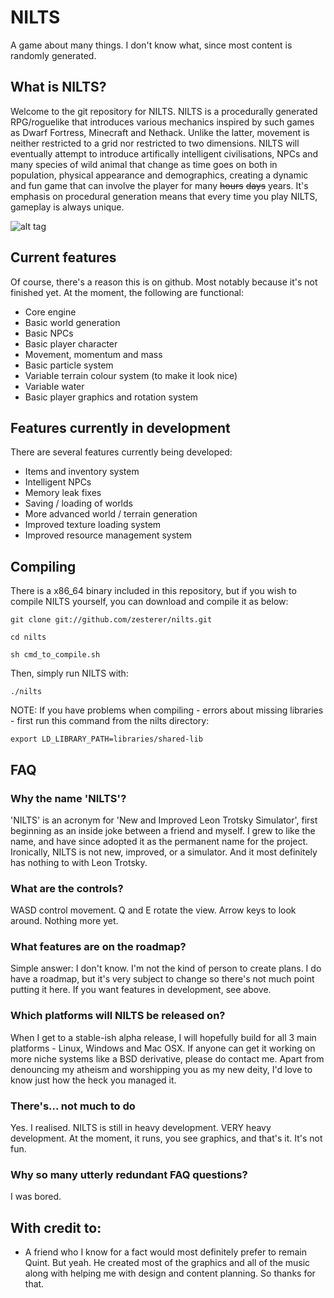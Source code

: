 # NILTS
A game about many things. I don't know what, since most content is randomly generated.

## What is NILTS?

Welcome to the git repository for NILTS. NILTS is a procedurally generated RPG/roguelike that introduces various mechanics inspired by such games as Dwarf Fortress, Minecraft and Nethack. Unlike the latter, movement is neither restricted to a grid nor restricted to two dimensions. NILTS will eventually attempt to introduce artifically intelligent civilisations, NPCs and many species of wild animal that change as time goes on both in population, physical appearance and demographics, creating a dynamic and fun game that can involve the player for many ~~hours~~ ~~days~~ years. It's emphasis on procedural generation means that every time you play NILTS, gameplay is always unique.

![alt 
tag](https://raw.githubusercontent.com/zesterer/nilts/master/documents/screenshots/2014-01-21.png)

## Current features

Of course, there's a reason this is on github. Most notably because it's not finished yet. At the moment, the following are functional:

- Core engine
- Basic world generation
- Basic NPCs
- Basic player character
- Movement, momentum and mass
- Basic particle system
- Variable terrain colour system (to make it look nice)
- Variable water
- Basic player graphics and rotation system

## Features currently in development

There are several features currently being developed:

- Items and inventory system
- Intelligent NPCs
- Memory leak fixes
- Saving / loading of worlds
- More advanced world / terrain generation
- Improved texture loading system
- Improved resource management system

## Compiling

There is a x86_64 binary included in this repository, but if you wish to compile NILTS yourself, you can download and compile it as below:

`git clone git://github.com/zesterer/nilts.git`

`cd nilts`

`sh cmd_to_compile.sh`

Then, simply run NILTS with:

`./nilts`

NOTE: If you have problems when compiling - errors about missing libraries - first run this command from the nilts directory:

`export LD_LIBRARY_PATH=libraries/shared-lib`

## FAQ

### Why the name 'NILTS'?

'NILTS' is an acronym for 'New and Improved Leon Trotsky Simulator', first beginning as an inside joke between a friend and myself. I grew to like the name, and have since adopted it as the permanent name for the project. Ironically, NILTS is not new, improved, or a simulator. And it most definitely has nothing to with Leon Trotsky.

### What are the controls?

WASD control movement. Q and E rotate the view. Arrow keys to look around. Nothing more yet.

### What features are on the roadmap?

Simple answer: I don't know. I'm not the kind of person to create plans. I do have a roadmap, but it's very subject to change so there's not much point putting it here. If you want features in development, see above.

### Which platforms will NILTS be released on?

When I get to a stable-ish alpha release, I will hopefully build for all 3 main platforms - Linux, Windows and Mac OSX. If anyone can get it working on more niche systems like a BSD derivative, please do contact me. Apart from denouncing my atheism and worshipping you as my new deity, I'd love to know just how the heck you managed it.

### There's... not much to do

Yes. I realised. NILTS is still in heavy development. VERY heavy development. At the moment, it runs, you see graphics, and that's it. It's not fun.

### Why so many utterly redundant FAQ questions?

I was bored.


## With credit to:
- A friend who I know for a fact would most definitely prefer to remain Quint. But yeah. He created most of the graphics and all of the music along with helping me with design and content planning. So thanks for that.
